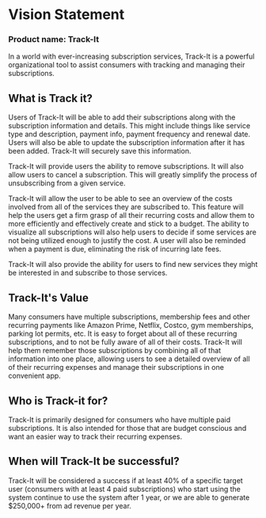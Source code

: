 # Vision Statement

### Product name:  Track-It 


In a world with ever-increasing subscription services, Track-It is a powerful organizational tool to assist consumers with tracking and managing their subscriptions.


## What is Track it?
Users of Track-It will be able to add their subscriptions along with the subscription information and details. This might include things like service type and description, payment info, payment frequency and renewal date. Users will also be able to update the subscription information after it has been added. Track-It will securely save this information.

Track-It will provide users the ability to remove subscriptions. It will also allow users to cancel a subscription. This will greatly simplify the process of unsubscribing from a given service.

Track-It will allow the user to be able to see an overview of the costs involved from all of the services they are subscribed to. This feature will help the users get a firm grasp of all their recurring costs and allow them to more efficiently and effectively create and stick to a budget. The ability to visualize all subscriptions will also help users to decide if some services are not being utilized enough to justify the cost. A user will also be reminded when a payment is due, eliminating the risk of incurring late fees.

Track-It will also provide the ability for users to find new services they might be interested in and subscribe to those services. 


## Track-It's Value
Many consumers have multiple subscriptions, membership fees and other recurring payments like Amazon Prime, Netflix, Costco, gym memberships, parking lot permits, etc. It is easy to forget about all of these recurring subscriptions, and to not be fully aware of all of their costs. Track-It will help them remember those subscriptions by combining all of that information into one place, allowing users to see a detailed overview of all of their recurring expenses and manage their subscriptions in one convenient app.


## Who is Track-it for?
Track-It is primarily designed for consumers who have multiple paid subscriptions. It is also intended for those that are budget conscious and want an easier way to track their recurring expenses. 

## When will Track-It be successful?

Track-It will be considered a success if at least 40% of a specific target user (consumers with at least 4 paid subscriptions) who start using the system continue to use the system after 1 year, or we are able to generate $250,000+ from ad revenue per year. 
